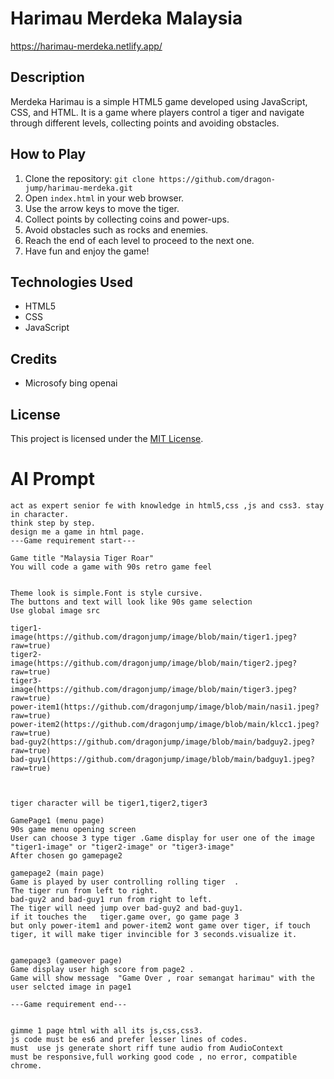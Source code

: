 #  Harimau Merdeka Malaysia
https://harimau-merdeka.netlify.app/ 
## Description
Merdeka Harimau is a simple HTML5 game developed using JavaScript, CSS, and HTML. It is a game where players control a tiger and navigate through different levels, collecting points and avoiding obstacles.

## How to Play
1. Clone the repository: `git clone https://github.com/dragon-jump/harimau-merdeka.git`
2. Open `index.html` in your web browser.
3. Use the arrow keys to move the tiger.
4. Collect points by collecting coins and power-ups.
5. Avoid obstacles such as rocks and enemies.
6. Reach the end of each level to proceed to the next one.
7. Have fun and enjoy the game!

 

## Technologies Used
- HTML5
- CSS
- JavaScript

## Credits
- Microsofy bing openai

## License
This project is licensed under the [MIT License](LICENSE).

# AI Prompt
```
act as expert senior fe with knowledge in html5,css ,js and css3. stay in character.  
think step by step.
design me a game in html page.
---Game requirement start---

Game title "Malaysia Tiger Roar"
You will code a game with 90s retro game feel

 
Theme look is simple.Font is style cursive. 
The buttons and text will look like 90s game selection
Use global image src 

tiger1-image(https://github.com/dragonjump/image/blob/main/tiger1.jpeg?raw=true) 
tiger2-image(https://github.com/dragonjump/image/blob/main/tiger2.jpeg?raw=true) 
tiger3-image(https://github.com/dragonjump/image/blob/main/tiger3.jpeg?raw=true) 
power-item1(https://github.com/dragonjump/image/blob/main/nasi1.jpeg?raw=true) 
power-item2(https://github.com/dragonjump/image/blob/main/klcc1.jpeg?raw=true) 
bad-guy2(https://github.com/dragonjump/image/blob/main/badguy2.jpeg?raw=true) 
bad-guy1(https://github.com/dragonjump/image/blob/main/badguy1.jpeg?raw=true) 
 


tiger character will be tiger1,tiger2,tiger3

GamePage1 (menu page)
90s game menu opening screen
User can choose 3 type tiger .Game display for user one of the image "tiger1-image" or "tiger2-image" or "tiger3-image"
After chosen go gamepage2

gamepage2 (main page)
Game is played by user controlling rolling tiger  .
The tiger run from left to right.
bad-guy2 and bad-guy1 run from right to left.
The tiger will need jump over bad-guy2 and bad-guy1.  
if it touches the   tiger.game over, go game page 3
but only power-item1 and power-item2 wont game over tiger, if touch tiger, it will make tiger invincible for 3 seconds.visualize it.


gamepage3 (gameover page)
Game display user high score from page2 .
Game will show message  "Game Over , roar semangat harimau" with the user selcted image in page1

---Game requirement end---
 

gimme 1 page html with all its js,css,css3. 
js code must be es6 and prefer lesser lines of codes.
must  use js generate short riff tune audio from AudioContext
must be responsive,full working good code , no error, compatible chrome.

```